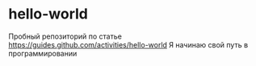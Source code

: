 # hello-world
Пробный репозиторий по статье https://guides.github.com/activities/hello-world
Я начинаю  свой путь в программировании
